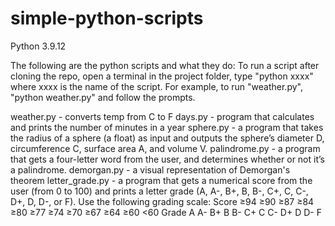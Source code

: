 # simple-python-scripts
Python 3.9.12

The following are the python scripts and what they do:
To run a script after cloning the repo, open a terminal in the project folder, type "python xxxx" 
where xxxx is the name of the script. For example, to run "weather.py", "python weather.py" and 
follow the prompts. 
 
weather.py - converts temp from C to F
days.py - program that calculates and prints the number of minutes in a year
sphere.py - a program that takes the radius of a sphere (a float) as input and outputs the 
sphere’s diameter D, circumference C, surface area A, and volume V.
palindrome.py -  a program that gets a four-letter word from the user, and determines whether or 
not it’s a palindrome.
demorgan.py - a visual representation of Demorgan's theorem
letter_grade.py - a program that gets a numerical score from the user (from 0 to 100) and prints a 
letter 
grade (A, A-, B+, B, B-, C+, C, C-, D+, D, D-, or F). Use the following grading scale:
Score	≥94	≥90	≥87	≥84	≥80	≥77	≥74	≥70	≥67	≥64	≥60	
<60
Grade	A	A-	B+	B	B-	C+	C	C-	D+	D	D-	F

